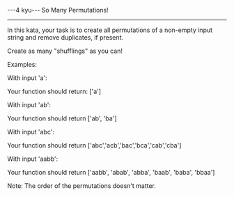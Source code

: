 ---4 kyu--- So Many Permutations!

------

In this kata, your task is to create all permutations of a non-empty input string and remove duplicates, if present.

Create as many "shufflings" as you can!

Examples:

With input 'a':

Your function should return: ['a']

With input 'ab':

Your function should return ['ab', 'ba']

With input 'abc':

Your function should return ['abc','acb','bac','bca','cab','cba']

With input 'aabb':

Your function should return ['aabb', 'abab', 'abba', 'baab', 'baba', 'bbaa']

Note: The order of the permutations doesn't matter.